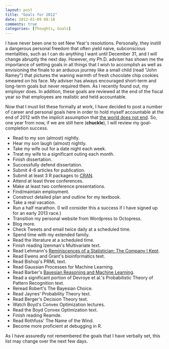 ```yaml
---
layout: post
title: "Goals for 2012"
date: 2012-01-09 08:18
comments: true
categories: [Thoughts, Goals]
---
```


I have never been one to set New Year's resolutions. Personally, they instill a dangerous personal freedom that often yield naive, subconscious mentalities, such as I can do anything I want until December 31, and I will change abruptly the next day. However, my Ph.D. adviser has shown me the importance of setting goals in all things that I wish to accomplish as well as envisioning the finale to an arduous journey like a small child (read "John Ramey") that pictures the waning warmth of fresh chocolate chip cookies smeared on his face. My adviser has always encouraged short-term and long-term goals but never required them. As I recently found out, my employer does. In addition, these goals are reviewed at the end of the fiscal year so that employees are realistic and held accountable.

Now that I must list these formally at work, I have decided to post a number of career and personal goals here in order to hold myself accountable at the end of 2012 with the implicit assumption that [the world does not end](http://en.wikipedia.org/wiki/2012_phenomenon). So, one year from now, if we are still here (**chuckle**), I will review my goal-completion success.

* Read to my son (almost) nightly.
* Hear my son laugh (almost) nightly.
* Take my wife out for a date night each week.
* Treat my wife to a significant outing each month.
* Finish dissertation.
* Successfully defend dissertation.
* Submit 4-6 articles for publication.
* Submit at least 3 R packages to [CRAN](http://cran.r-project.org/).
* Attend at least three conferences.
* Make at least two conference presentations.
* Find/maintain employment.
* Construct detailed plan and outline for my textbook.
* Take a real vacation.
* Run a half marathon. (I will consider this a success if I have signed up for an early 2013 race.)
* Transition my personal website from Wordpress to Octopress.
* Blog more.
* Check Tweets and email twice daily at a scheduled time.
* Spend time with my extended family.
* Read the literature at a scheduled time.
* Finish reading Izenman's Multivariate text.
* Read Lehmann's [Reminiscences of a Statistician: The Company I Kept](http://www.amazon.com/Reminiscences-Statistician-Company-Kept-ebook/dp/B0016Q4P26/ref=wl_it_dp_o_npd?ie=UTF8&coliid=I3T6NZ0PE0490O&colid=2LV0B8J7GGR69).
* Read Ewens and Grant's bioinformatics text.
* Read Bishop's PRML text.
* Read Gaussian Processes for Machine Learning.
* Read Barber's [Bayesian Reasoning and Machine Learning](http://web4.cs.ucl.ac.uk/staff/D.Barber/pmwiki/pmwiki.php?n=Main.Textbook).
* Read a significant portion of Devroye et al.'s Probabilistic Theory of Pattern Recognition text.
* Reread Robert's The Bayesian Choice.
* Read Jaynes' Probability Theory text.
* Read Berger's Decision Theory text.
* Watch Boyd's Convex Optimization lectures.
* Read the Boyd Convex Optimization text.
* Finish reading Reamde.
* Read Rothfuss' The Name of the Wind.
* Become more proficient at debugging in R.

As I have assuredly not remembered the goals that I have verbally set, this list may change over the next few days.